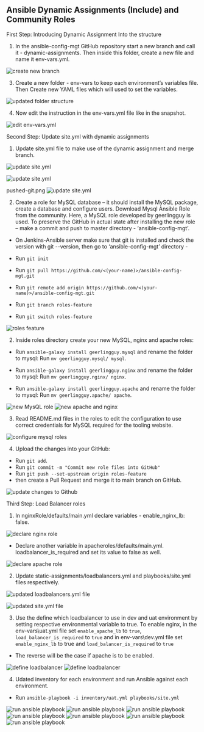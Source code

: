 
## Ansible Dynamic Assignments (Include) and Community Roles

First Step: Introducing Dynamic Assignment Into the structure

1. In the ansible-config-mgt GitHub repository start a new branch and call it - dynamic-assignments. Then inside this folder, create a new file and name it env-vars.yml.

![create new branch](./images/dynamic-assignment.png)


3. Create a new folder - env-vars to keep each environment’s variables file. Then Create new YAML files which will used to set the variables.

![updated folder structure](./images/update-folder-structure.png)
    
4. Now edit the instruction in the env-vars.yml file like in the snapshot.

![edit env-vars.yml](./images/env-vars-dynamic-assignments.png)


Second Step: Update site.yml with dynamic assignments

1. Update site.yml file to make use of the dynamic assignment and merge branch.

![update site.yml](./images/site-yml-updated.png)

![update site.yml](./images/merged-main_dynamic.png)

pushed-git.png
![update site.yml](./images/pushed-git.png)

2. Create a role for MySQL database – it should install the MySQL package, create a database and configure users. Download Mysql Ansible Role from the community. Here, a MySQL role developed by geerlingguy is used. To preserve the GitHub in actual state after installing the new role – make a commit and push to master directory - ‘ansible-config-mgt’. 
- On Jenkins-Ansible server make sure that git is installed and check the version with git --version, then go to ‘ansible-config-mgt’ directory - 

- Run `git init`
- Run `git pull https://github.com/<(your-name)>/ansible-config-mgt.git`
- Run `git remote add origin https://github.com/<(your-name)>/ansible-config-mgt.git`
- Run `git branch roles-feature`
- Run `git switch roles-feature`

![roles feature](./images/roles-feature.png)

2. Inside roles directory create your new MySQL, nginx and apache roles: 
  - Run `ansible-galaxy install geerlingguy.mysql` and rename the folder to mysql: Run `mv geerlingguy.mysql/ mysql`.
  
  - Run `ansible-galaxy install geerlingguy.nginx` and rename the folder to mysql: Run `mv geerlingguy.nginx/ nginx`.

  - Run `ansible-galaxy install geerlingguy.apache` and rename the folder to mysql: Run `mv geerlingguy.apache/ apache`.

![new MysQL role](./images/install-mysql.png)
![new apache and nginx](./images/installed-nginx-apache.png)


3. Read README.md files in the roles to edit the configuration to use correct credentials for MySQL required for the tooling website.

![configure mysql roles](./images/mysqlRole.png)

4. Upload the changes into your GitHub:

- Run `git add`.
- Run `git commit -m "Commit new role files into GitHub"`
- Run `git push --set-upstream origin roles-feature`
- then create a Pull Request and merge it to main branch on GitHub.

![update changes to Github](./images/roles-installed.png)


Third Step: Load Balancer roles

1. In nginxRole/defaults/main.yml declare variables - enable_nginx_lb: false.

![declare nginx role](./images/default-nginx.png)


- Declare another variable in apacheroles/defaults/main.yml. loadbalancer_is_required and set its value to false as well.

![declare apache role](./images/default-apache.png)


2. Update static-assignments/loadbalancers.yml and playbooks/site.yml files respectively.


![updated loadbalancers.yml file](./images/load-balancer-assignments.png)


![updated site.yml file](./images/site-yml.png)


3. Use the  define which loadbalancer to use in dev and uat environment by setting respective environmental variable to true. To enable nginx, in the env-vars\uat.yml file set `enable_apache_lb` to `true`, `load_balancer_is_required` to `true` and in env-vars\dev.yml file set `enable_nginx_lb` to true and `load_balancer_is_required` to `true`
- The reverse will be the case if apache is to be enabled.

![define loadbalancer](./images/env.yml-dev.yml.png)
![define loadbalancer](./images/env.yml-uat.yml.png)

4. Udated inventory for each environment and run Ansible against each environment.

- Run `ansible-playbook -i inventory/uat.yml playbooks/site.yml`

![run ansible playbook](./images/playbook1.png)
![run ansible playbook](./images/playbook1b.png)
![run ansible playbook](./images/playbook2.png)
![run ansible playbook](./images/playbook3a.png)
![run ansible playbook](./images/playbook3b.png)
![run ansible playbook](./images/playbook4a.png)
![run ansible playbook](./images/playbook4b.png)



